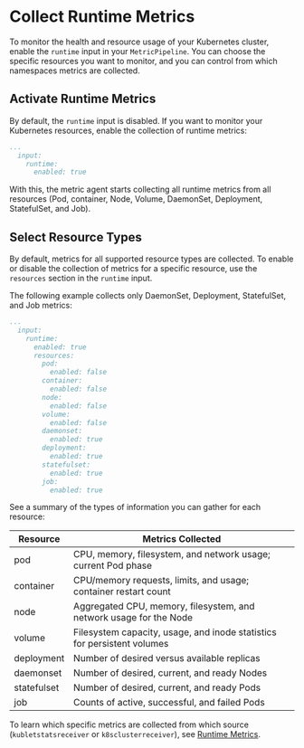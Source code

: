 # Collect Runtime Metrics

To monitor the health and resource usage of your Kubernetes cluster, enable the `runtime` input in your `MetricPipeline`. You can choose the specific resources you want to monitor, and you can control from which namespaces metrics are collected.

## Activate Runtime Metrics

By default, the `runtime` input is disabled. If you want to monitor your Kubernetes resources, enable the collection of runtime metrics:

```yaml
...
  input:
    runtime:
      enabled: true
```

With this, the metric agent starts collecting all runtime metrics from all resources (Pod, container, Node, Volume, DaemonSet, Deployment, StatefulSet, and Job).

## Select Resource Types

By default, metrics for all supported resource types are collected. To enable or disable the collection of metrics for a specific resource, use the `resources` section in the `runtime` input.

The following example collects only DaemonSet, Deployment, StatefulSet, and Job metrics:

  ```yaml
  ...
    input:
      runtime:
        enabled: true
        resources:
          pod:
            enabled: false
          container:
            enabled: false
          node:
            enabled: false
          volume:
            enabled: false
          daemonset:
            enabled: true
          deployment:
            enabled: true
          statefulset:
            enabled: true
          job:
            enabled: true
  ```

See a summary of the types of information you can gather for each resource:

|   Resource  |                            Metrics Collected                            |
|-------------|-------------------------------------------------------------------------|
| pod         | CPU, memory, filesystem, and network usage; current Pod phase           |
| container   | CPU/memory requests, limits, and usage; container restart count         |
| node        | Aggregated CPU, memory, filesystem, and network usage for the Node      |
| volume      | Filesystem capacity, usage, and inode statistics for persistent volumes |
| deployment  | Number of desired versus available replicas                             |
| daemonset   | Number of desired, current, and ready Nodes                             |
| statefulset | Number of desired, current, and ready Pods                              |
| job         | Counts of active, successful, and failed Pods                           |

To learn which specific metrics are collected from which source (`kubletstatsreceiver` or `k8sclusterreceiver`), see [Runtime Metrics](runtime-metrics.md).
